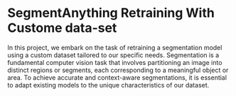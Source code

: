 # SegmentAnything Retraining With Custome data-set
In this project, we embark on the task of retraining a segmentation model using a custom dataset tailored to our specific needs. Segmentation is a fundamental computer vision task that involves partitioning an image into distinct regions or segments, each corresponding to a meaningful object or area. To achieve accurate and context-aware segmentations, it is essential to adapt existing models to the unique characteristics of our dataset.
